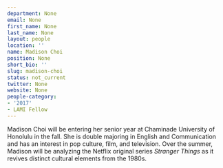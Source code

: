 ```yaml
---
department: None
email: None
first_name: None
last_name: None
layout: people
location: ''
name: Madison Choi
position: None
short_bio: ''
slug: madison-choi
status: not_current
twitter: None
website: None
people-category:
- '2017'
- LAMI Fellow
---
```


Madison Choi will be entering her senior year at Chaminade University of Honolulu in the fall. She is double majoring in English and Communication and has an interest in pop culture, film, and television. Over the summer, Madison will be analyzing the Netflix original series _Stranger Things_ as it revives distinct cultural elements from the 1980s.
